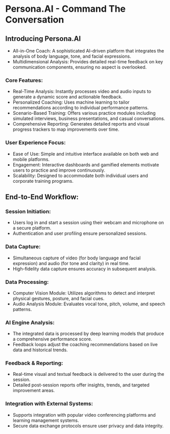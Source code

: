 # Persona.AI - Command The Conversation

## Introducing Persona.AI
- All-in-One Coach: A sophisticated AI-driven platform that integrates the analysis of body language, tone, and facial expressions.
- Multidimensional Analysis: Provides detailed real-time feedback on key communication components, ensuring no aspect is overlooked.

### Core Features:
- Real-Time Analysis: Instantly processes video and audio inputs to generate a dynamic score and actionable feedback.
- Personalized Coaching: Uses machine learning to tailor recommendations according to individual performance patterns.
- Scenario-Based Training: Offers various practice modules including simulated interviews, business presentations, and casual conversations.
- Comprehensive Reporting: Generates detailed reports and visual progress trackers to map improvements over time.

### User Experience Focus:
- Ease of Use: Simple and intuitive interface available on both web and mobile platforms.
- Engagement: Interactive dashboards and gamified elements motivate users to practice and improve continuously.
- Scalability: Designed to accommodate both individual users and corporate training programs.


## End-to-End Workflow:
### Session Initiation:
- Users log in and start a session using their webcam and microphone on a secure platform.
- Authentication and user profiling ensure personalized sessions.

### Data Capture:
- Simultaneous capture of video (for body language and facial expression) and audio (for tone and clarity) in real time.
- High-fidelity data capture ensures accuracy in subsequent analysis.

### Data Processing:
- Computer Vision Module: Utilizes algorithms to detect and interpret physical gestures, posture, and facial cues.
- Audio Analysis Module: Evaluates vocal tone, pitch, volume, and speech patterns.

### AI Engine Analysis:
- The integrated data is processed by deep learning models that produce a comprehensive performance score.
- Feedback loops adjust the coaching recommendations based on live data and historical trends.

### Feedback & Reporting:
- Real-time visual and textual feedback is delivered to the user during the session.
- Detailed post-session reports offer insights, trends, and targeted improvement areas.

### Integration with External Systems:
- Supports integration with popular video conferencing platforms and learning management systems.
- Secure data exchange protocols ensure user privacy and data integrity.
